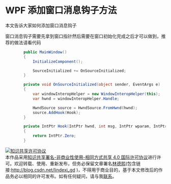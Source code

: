 
# WPF 添加窗口消息钩子方法

本文告诉大家如何添加窗口消息钩子

<!--more-->


<!-- CreateTime:2019/11/12 18:46:53 -->

<!-- csdn -->

窗口消息钩子需要先拿到窗口指针然后需要在窗口初始化完成之后才可以做到，推荐的做法请看代码

```csharp
        public MainWindow()
        {
            InitializeComponent();

            SourceInitialized += OnSourceInitialized;
        }

        private void OnSourceInitialized(object sender, EventArgs e)
        {
            var windowInteropHelper = new WindowInteropHelper(this);
            var hwnd = windowInteropHelper.Handle;

            HwndSource source = HwndSource.FromHwnd(hwnd);
            source.AddHook(Hook);
        }

        private IntPtr Hook(IntPtr hwnd, int msg, IntPtr wparam, IntPtr lparam, ref bool handled)
        {
            return IntPtr.Zero;
        }
```





<a rel="license" href="http://creativecommons.org/licenses/by-nc-sa/4.0/"><img alt="知识共享许可协议" style="border-width:0" src="https://licensebuttons.net/l/by-nc-sa/4.0/88x31.png" /></a><br />本作品采用<a rel="license" href="http://creativecommons.org/licenses/by-nc-sa/4.0/">知识共享署名-非商业性使用-相同方式共享 4.0 国际许可协议</a>进行许可。欢迎转载、使用、重新发布，但务必保留文章署名[林德熙](http://blog.csdn.net/lindexi_gd)(包含链接:http://blog.csdn.net/lindexi_gd )，不得用于商业目的，基于本文修改后的作品务必以相同的许可发布。如有任何疑问，请与我[联系](mailto:lindexi_gd@163.com)。
